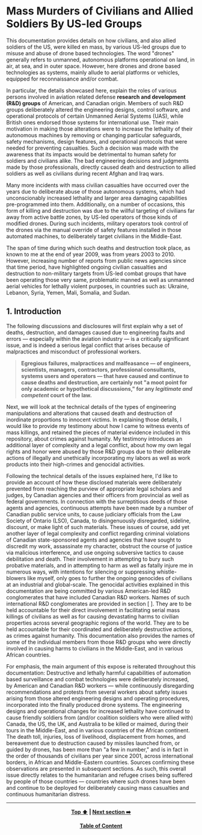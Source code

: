 # Mass Murders of Civilians and Allied Soldiers By US-led Groups

This documentation provides details on how civilians, and also allied soldiers of the US, were killed en mass, by various US-led groups due to misuse and abuse of drone based technologies. The word "drones" generally refers to unmanned, autonomous platforms operational on land, in air, at sea, and in outer space. However, here drones and drone based technologies as systems, mainly allude to aerial platforms or vehicles, equipped for reconnaissance and/or combat. 

In particular, the details showcased here, explain the roles of various persons involved in aviation related defense **research and development (R&D) groups** of American, and Canadian origin. Members of such R&D groups deliberately altered the engineering designs, control software, and operational protocols of certain Unmanned Aerial Systems (UAS), while British ones endorsed those systems for international use. Their main motivation in making those alterations were to increase the lethality of their autonomous machines by removing or changing particular safeguards, safety mechanisms, design features, and operational protocols that were needed for preventing casualties. Such a decision was made with the awareness that its impacts would be detrimental to human safety for soldiers and civilians alike. The bad engineering decisions and judgments made by those professionals, directly caused death and destruction to allied soldiers as well as civilians during recent Afghan and Iraq wars. 

Many more incidents with mass civilian casualties have occurred over the years due to deliberate abuse of those autonomous systems, which had unconscionably increased lethality and larger area damaging capabilities pre-programmed into them. Additionally, on a number of occasions, this form of killing and destruction was due to the willful targeting of civilians far away from active battle zones, by US-led operators of those kinds of modified drones. During such incidents, military operators took control of the drones via the manual override of safety features installed in those automated machines, to deliberately target civilians in the Middle-East. 

The span of time during which such deaths and destruction took place, as known to me at the end of year 2009, was from years 2003 to 2010. However, increasing number of reports from public news agencies since that time period, have highlighted ongoing civilian casualties and destruction to non-military targets from US-led combat groups that have been operating those very same, problematic manned as well as unmanned aerial vehicles for lethally violent purposes, in countries such as: Ukraine, Lebanon, Syria, Yemen, Mali, Somalia, and Sudan.

## 1. Introduction

The following discussions and disclosures will first explain why a set of deaths, destruction, and damages caused due to engineering faults and errors — especially within the aviation industry — is a critically significant issue, and is indeed a serious legal conflict that arises because of malpractices and misconduct of professional workers. 

> **Egregious failures, malpractices and malfeasance — of engineers, scientists, managers, contractors, professional consultants, systems users and operators — that have caused and continue to cause deaths and destruction, are certainly not "a moot point for only academic or hypothetical discussions," for any *legitimate and competent* court of the law.**

Next, we will look at the technical details of the types of engineering manipulations and alterations that caused death and destruction of inordinate proportions to innocent victims. In explaining those details, I would like to provide my testimony about how I came to witness events of mass killings, and retained the pieces of material evidence included in this repository, about crimes against humanity. My testimony introduces an additional layer of complexity and a legal conflict, about how my own legal rights and honor were abused by those R&D groups due to their deliberate actions of illegally and unethically incorporating my labors as well as work products into their high-crimes and genocidal activities.  

Following the technical details of the issues explained here, I'd like to provide an account of how these disclosed materials were deliberately prevented from reaching the purview of appropriate legal scholars and judges, by Canadian agencies and their officers from provincial as well as federal governments. In connection with the surreptitious deeds of those agents and agencies, continuous attempts have been made by a number of Canadian public service units, to cause judiciary officials from the Law Society of Ontario (LSO), Canada, to disingenuously disregarded, sideline, discount, or make light of such materials. These issues of course, add yet another layer of legal complexity and conflict regarding criminal violations of Canadian state-sponsored agents and agencies that have sought to discredit my work, assassinate my character, obstruct the course of justice via malicious interference, and use ongoing subversive tactics to cause debilitation and death. Their involvement in attempting to bury such probative materials, and in attempting to harm as well as fatally injure me in numerous ways, with intentions for silencing or suppressing whistle-blowers like myself, only goes to further the ongoing genocides of civilians at an industrial and global-scale. The genocidal activities explained in this documentation are being committed by various American-led R&D conglomerates that have included Canadian R&D workers. Names of such international R&D conglomerates are provided in section [ ]. They are to be held accountable for their direct involvement in facilitating serial mass killings of civilians as well as for causing devastating harms to civilian properties across several geographic regions of the world. They are to be held accountable for their coordinated and deliberately destructive actions, as crimes against humanity. This documentation also provides the names of some of the individual members from those R&D groups who were directly involved in causing harms to civilians in the Middle-East, and in various African countries. 

For emphasis, the main argument of this expose is reiterated throughout this documentation: Destructive and lethally harmful capabilities of automation based surveillance and combat technologies were deliberately increased, by American and Canadian R&D workers — while continuously disregarding recommendations and protests from several workers about safety issues arising from those altered engineering designs and operating procedures, incorporated into the finally produced drone systems. The engineering designs and operational changes for increased lethality have continued to cause friendly soldiers from (and/or coalition soldiers who were allied with) Canada, the US, the UK, and Australia to be killed or maimed, during their tours in the Middle-East, and in various countries of the African continent. The death toll, injuries, loss of livelihood, displacement from homes, and bereavement due to destruction caused by missiles launched from, or guided by drones, has been more than "a few in number," and is in fact in the order of thousands of civilians per year since 2001, across international borders, in African and Middle-Eastern countries. Sources confirming these observations are presented in subsequent sections. As such, this overall issue directly relates to the humanitarian and refugee crises being suffered by people of those countries — countries where such drones have been and continue to be deployed for deliberately causing mass casualties and continuous humanitarian distress. 

---
<div align="center">
  
  **[Top :arrow_up:][Top] | [Next section :arrow_right:][Next]** 
  
  **[Table of Content][TOC]**

  [Top]: ./1-0.md#mass-murders-of-civilians-and-allied-soldiers-by-us-led-groups
  [Next]: ./1-1.md
  [TOC]: https://github.com/true-hindsight/long-overdue-justice/
  
</div>
